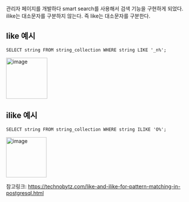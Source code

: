 
관리자 페이지를 개발하다 smart search를 사용해서 검색 기능을 구현하게 되었다.
ilike는 대소문자를 구분하지 않는다. 즉 like는 대소문자를 구분한다.

## like 예시

```
SELECT string FROM string_collection WHERE string LIKE '_n%';
```
<img width="112" alt="image" src="https://user-images.githubusercontent.com/45115557/178936325-4d85c29f-28ac-45f4-ad17-8c42b25d52ad.png">


## ilike 예시

```
SELECT string FROM string_collection WHERE string ILIKE 'O%';
```
<img width="110" alt="image" src="https://user-images.githubusercontent.com/45115557/178936367-76d235eb-07b1-4f9e-a9e2-b7eb6a843e25.png">



참고링크: https://technobytz.com/like-and-ilike-for-pattern-matching-in-postgresql.html
